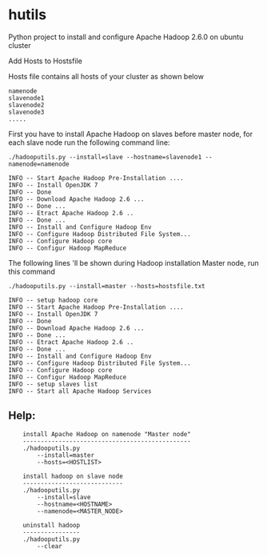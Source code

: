 # hutils
Python project to install and configure Apache Hadoop 2.6.0 on ubuntu cluster 

Add Hosts to Hostsfile

Hosts file contains all hosts of your cluster as shown below 
    
    namenode
    slavenode1  
    slavenode2
    slavenode3
    .....

First you have to install Apache Hadoop on slaves before master node, for each slave node run the following command line:  

    ./hadooputils.py --install=slave --hostname=slavenode1 --namenode=namenode
    
    INFO -- Start Apache Hadoop Pre-Installation ....
    INFO -- Install OpenJDK 7
    INFO -- Done
    INFO -- Download Apache Hadoop 2.6 ...
    INFO -- Done ...
    INFO -- Etract Apache Hadoop 2.6 ..
    INFO -- Done ...
    INFO -- Install and Configure Hadoop Env
    INFO -- Configure Hadoop Distributed File System...
    INFO -- Configure Hadoop core
    INFO -- Configur Hadoop MapReduce

The following lines 'll be shown during Hadoop installation Master node, run this command
    
    ./hadooputils.py --install=master --hosts=hostsfile.txt
    
    INFO -- setup hadoop core
    INFO -- Start Apache Hadoop Pre-Installation ....
    INFO -- Install OpenJDK 7
    INFO -- Done
    INFO -- Download Apache Hadoop 2.6 ...
    INFO -- Done ...
    INFO -- Etract Apache Hadoop 2.6 ..
    INFO -- Done ...
    INFO -- Install and Configure Hadoop Env
    INFO -- Configure Hadoop Distributed File System...
    INFO -- Configure Hadoop core
    INFO -- Configur Hadoop MapReduce
    INFO -- setup slaves list
    INFO -- Start all Apache Hadoop Services

Help:
-----
    
    	install Apache Hadoop on namenode "Master node"
    	-----------------------------------------------
    	./hadooputils.py 
    		--install=master 
    		--hosts=<HOSTLIST>
    	
    	install hadoop on slave node
    	----------------------------
    	./hadooputils.py
    		--install=slave
    		--hostname=<HOSTNAME>
    		--namenode=<MASTER_NODE>
    	
    	uninstall hadoop
    	----------------
    	./hadooputils.py
    		--clear		
